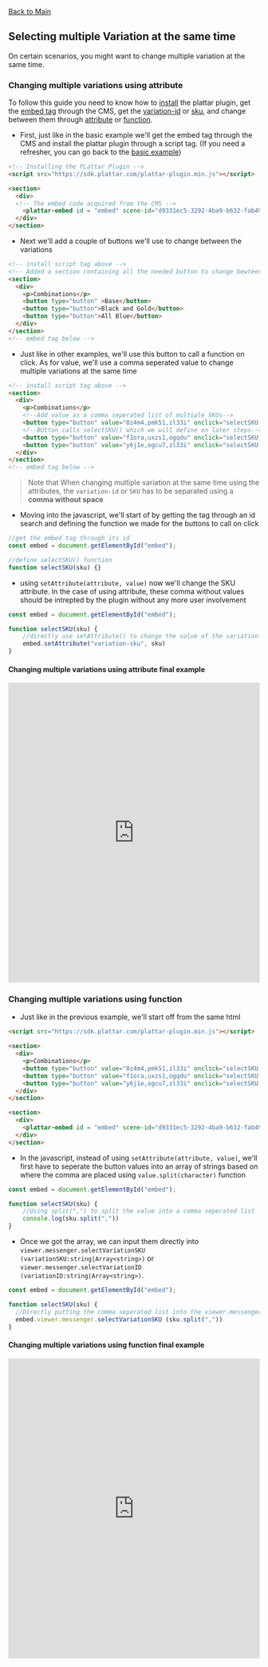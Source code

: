 [Back to Main](./)


## Selecting multiple Variation at the same time
On certain scenarios, you might want to change multiple variation at the same time.

### Changing multiple variations using attribute
To follow this guide you need to know how to [install](installation.md) the plattar plugin, get the [embed tag](loading-scene.md) through the CMS, get the [variation-id](selecting-variation-id.md#getting-variation-id) or [sku](selecting-variation-sku.md#getting-variation-sku), and change between them through [attribute](selecting-variation-sku.md#changing-variation-using-attribute) or [function](selecting-variation-sku.md#changing-variation-using-function).

-  First, just like in the basic example we'll get the embed tag through the CMS and install the plattar plugin through a script tag. (If you need a refresher, you can go back to the [basic example](./loading-scene.md/#changing-between-scenes))
  ```html
  <!-- Installing the PLattar Plugin -->
  <script src="https://sdk.plattar.com/plattar-plugin.min.js"></script>
  
  <section>
    <div>
    <!-- The embed code acquired from the CMS -->
      <plattar-embed id = "embed" scene-id="d9331ec5-3292-4ba9-b632-fab49b29a9e8" init="viewer" height = 700px ></plattar-embed>
    </div>
  </section>
  ```

- Next we'll add a couple of buttons we'll use to change between the variations

```html
<!-- install script tag above -->
<!-- Added a section containing all the needed button to change bewteen variation -->
<section>
  <div>
    <p>Combinations</p>
    <button type="button" >Base</button>
    <button type="button">Black and Gold</button>
    <button type="button">All Blue</button>
  </div>
</section>
<!-- embed tag below -->
```
- Just like in other examples, we'll use this button to call a function on click. As for value, we'll use a comma seperated value to change multiple variations at the same time 

```html
<!-- install script tag above -->
<section>
  <div>
    <p>Combinations</p>
    <!--Add value as a comma seperated list of multiple SKUs-->
    <button type="button" value="8z4m4,pmk51,zl33i" onclick="selectSKU(this.value)">Base</button>
    <!--BUtton calls selectSKU() which we will define on later steps-->
    <button type="button" value="f1ora,uxzs1,ogqdu" onclick="selectSKU(this.value)">Black and Gold</button>
    <button type="button" value="y6j1e,ogcu7,zl33i" onclick="selectSKU(this.value)">All Blue</button>
  </div>
</section>
<!-- embed tag below -->
```
>Note that When changing multiple variation at the same time using the attributes, the `variation-id` or `SKU` has to be separated using a **comma without space**

- Moving into the javascript, we'll start of by getting the tag through an id search and defining the function we made for the buttons to call on click
```javascript
//get the embed tag through its id
const embed = document.getElementById("embed");

//define selectSKU() function
function selectSKU(sku) {}
```

- using `setAttribute(attribute, value)` now we'll change the SKU attribute. In the case of using attribute, these comma without values should be intrepted by the plugin without any more user involvement

```javascript
const embed = document.getElementById("embed");

function selectSKU(sku) {
    //directly use setAttribute() to change the value of the variation-sku. no changes needed to be amde since the value is already in the correct format
    embed.setAttribute("variation-sku", sku)
}
```

#### Changing multiple variations using attribute final example

<iframe height="600" style="width: 100%;" scrolling="no" title="Changing Multiple Variant Using Attribute" src="https://codepen.io/plattar/embed/wBvvRXG?default-tab=js%2Cresult&editable=true" frameborder="no" loading="lazy" allowtransparency="true" allowfullscreen="true">
  See the Pen <a href="https://codepen.io/plattar/pen/wBvvRXG">
  Changing Multiple Variant Using Attribute</a> by Plattar (<a href="https://codepen.io/plattar">@plattar</a>)
  on <a href="https://codepen.io">CodePen</a>.
</iframe>

### Changing multiple variations using function

- Just like in the previous example, we'll start off from the same html

```html
<script src="https://sdk.plattar.com/plattar-plugin.min.js"></script>
  
<section>
  <div>
    <p>Combinations</p>
    <button type="button" value="8z4m4,pmk51,zl33i" onclick="selectSKU(this.value)">Base</button>
    <button type="button" value="f1ora,uxzs1,ogqdu" onclick="selectSKU(this.value)">Black and Gold</button>
    <button type="button" value="y6j1e,ogcu7,zl33i" onclick="selectSKU(this.value)">All Blue</button>
  </div>
</section>

<section>
  <div>
    <plattar-embed id = "embed" scene-id="d9331ec5-3292-4ba9-b632-fab49b29a9e8" init="viewer" height = 700px ></plattar-embed>
  </div>
</section>
```

- In the javascript, instead of using `setAttribute(attribute, value)`, we'll first have to seperate the button values into an array of strings based on where the comma are placed using `value.split(character)` function

```javascript
const embed = document.getElementById("embed");

function selectSKU(sku) {
    //Using split(",") to split the value into a comma seperated list
    console.log(sku.split(","))
}
```
- Once we got the array, we can input them directly into `viewer.messenger.selectVariationSKU (variationSKU:string|Array<string>)` or `viewer.messenger.selectVariationID (variationID:string|Array<string>)`.
```javascript
const embed = document.getElementById("embed");

function selectSKU(sku) {
  //Directly putting the comma seperated list into the viewer.messenger.selectVariationSKU()
  embed.viewer.messenger.selectVariationSKU (sku.split(","))
}
```

#### Changing multiple variations using function final example
<iframe height="600" style="width: 100%;" scrolling="no" title="Changing Multiple Variant Using Attribute" src="https://codepen.io/plattar/embed/YPzPZzj?default-tab=js%2Cresult&editable=true" frameborder="no" loading="lazy" allowtransparency="true" allowfullscreen="true">
  See the Pen <a href="https://codepen.io/plattar/pen/YPzPZzj">
  Changing Multiple Variant Using Attribute</a> by Plattar (<a href="https://codepen.io/plattar">@plattar</a>)
  on <a href="https://codepen.io">CodePen</a>.
</iframe>